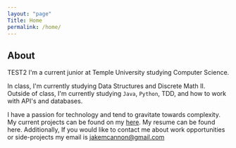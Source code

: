 ```yaml
---
layout: "page"
Title: Home
permalink: /home/
---
```

## About
TEST2 I'm a current junior at Temple University studying Computer Science.

In class, I'm currently studying Data Structures and Discrete Math II. Outside of class, I'm currently studying <code>Java</code>, <code>Python</code>, TDD, and how to work with API's and databases.

I have a passion for technology and tend to gravitate towards complexity. My current projects can be found on my [here](https://github.com/jakemcannon). My resume can be found here. Additionally, If you would like to contact me about work opportunities or side-projects my email is jakemcannon@gmail.com
